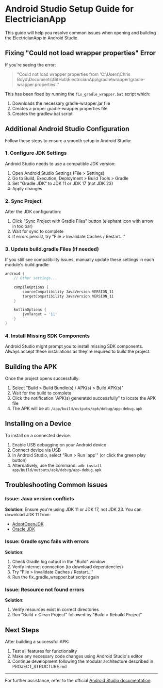 # Android Studio Setup Guide for ElectricianApp

This guide will help you resolve common issues when opening and building the ElectricianApp in Android Studio.

## Fixing "Could not load wrapper properties" Error

If you're seeing the error:
> "Could not load wrapper properties from 'C:\Users\Chris Boyd\Documents\GitHub\ElectricianApp\gradle\wrapper\gradle-wrapper.properties'."

This has been fixed by running the `fix_gradle_wrapper.bat` script which:
1. Downloads the necessary gradle-wrapper.jar file
2. Creates a proper gradle-wrapper.properties file
3. Creates the gradlew.bat script

## Additional Android Studio Configuration

Follow these steps to ensure a smooth setup in Android Studio:

### 1. Configure JDK Settings

Android Studio needs to use a compatible JDK version:

1. Open Android Studio Settings (File > Settings)
2. Go to Build, Execution, Deployment > Build Tools > Gradle
3. Set "Gradle JDK" to JDK 11 or JDK 17 (not JDK 23)
4. Apply changes

### 2. Sync Project

After the JDK configuration:

1. Click "Sync Project with Gradle Files" button (elephant icon with arrow in toolbar)
2. Wait for sync to complete
3. If errors persist, try "File > Invalidate Caches / Restart..."

### 3. Update build.gradle Files (if needed)

If you still see compatibility issues, manually update these settings in each module's build.gradle:

```gradle
android {
    // Other settings...
    
    compileOptions {
        sourceCompatibility JavaVersion.VERSION_11
        targetCompatibility JavaVersion.VERSION_11
    }
    
    kotlinOptions {
        jvmTarget = '11'
    }
}
```

### 4. Install Missing SDK Components

Android Studio might prompt you to install missing SDK components. Always accept these installations as they're required to build the project.

## Building the APK

Once the project opens successfully:

1. Select "Build > Build Bundle(s) / APK(s) > Build APK(s)"
2. Wait for the build to complete
3. Click the notification "APK(s) generated successfully" to locate the APK file
4. The APK will be at: `/app/build/outputs/apk/debug/app-debug.apk`

## Installing on a Device

To install on a connected device:

1. Enable USB debugging on your Android device
2. Connect device via USB
3. In Android Studio, select "Run > Run 'app'" (or click the green play button)
4. Alternatively, use the command: `adb install app/build/outputs/apk/debug/app-debug.apk`

## Troubleshooting Common Issues

### Issue: Java version conflicts

**Solution**: Ensure you're using JDK 11 or JDK 17, not JDK 23. You can download JDK 11 from:
- [AdoptOpenJDK](https://adoptopenjdk.net/)
- [Oracle JDK](https://www.oracle.com/java/technologies/javase/jdk11-archive-downloads.html)

### Issue: Gradle sync fails with errors

**Solution**:
1. Check Gradle log output in the "Build" window
2. Verify Internet connection (to download dependencies)
3. Try "File > Invalidate Caches / Restart..."
4. Run the fix_gradle_wrapper.bat script again

### Issue: Resource not found errors

**Solution**: 
1. Verify resources exist in correct directories
2. Run "Build > Clean Project" followed by "Build > Rebuild Project"

## Next Steps

After building a successful APK:

1. Test all features for functionality
2. Make any necessary code changes using Android Studio's editor
3. Continue development following the modular architecture described in PROJECT_STRUCTURE.md

---

For further assistance, refer to the official [Android Studio documentation](https://developer.android.com/studio/intro).

